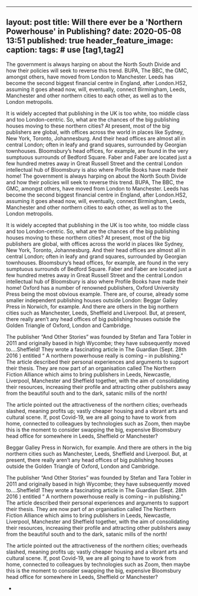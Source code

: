 ---
layout: post
title: Will there ever be a 'Northern Powerhouse' in Publishing?
date: 2020-05-08 13:51
published: true
header_feature_image:
caption:
tags:    # use [tag1,tag2]
--
The government is always harping on about the North South Divide and how their policies will seek to reverse this trend. BUPA, The BBC, the GMC, amongst others, have moved from London to Manchester. Leeds has become the second biggest financial centre in England, after London.HS2, assuming it goes ahead now, will, eventually, connect Birmingham, Leeds, Manchester and other northern cities to each other, as well as to the London metropolis.

It is widely accepted that publishing in the UK is too white, too middle class and too London-centric. So, what are the chances of the big publishing houses moving to these northern cities?
At present, most of the big publishers are global, with offices across the world in places like Sydney, New York, Toronto, Johannesburg. And their head offices are almost all in central London; often in leafy and grand squares, surrounded by Georgian townhouses.  Bloomsbury’s head offices, for example, are found in the very sumptuous surrounds of Bedford Square. Faber and Faber are located just a few hundred metres away in Great Russell Street and the central London intellectual hub of Bloomsbury is also where Profile Books have made their home!
The government is always harping on about the North South Divide and how their policies will seek to reverse this trend. BUPA, The BBC, the GMC, amongst others, have moved from London to Manchester. Leeds has become the second biggest financial centre in England, after London.HS2, assuming it goes ahead now, will, eventually, connect Birmingham, Leeds, Manchester and other northern cities to each other, as well as to the London metropolis.

It is widely accepted that publishing in the UK is too white, too middle class and too London-centric. So, what are the chances of the big publishing houses moving to these northern cities?
At present, most of the big publishers are global, with offices across the world in places like Sydney, New York, Toronto, Johannesburg. And their head offices are almost all in central London; often in leafy and grand squares, surrounded by Georgian townhouses.  Bloomsbury’s head offices, for example, are found in the very sumptuous surrounds of Bedford Square. Faber and Faber are located just a few hundred metres away in Great Russell Street and the central London intellectual hub of Bloomsbury is also where Profile Books have made their home!
Oxford has a number of renowned publishers, Oxford University Press being the most obvious example. There are, of course, already some smaller independent publishing houses outside London: Beggar Galley Press in Norwich, for example. And there are
others in the big northern cities such as Manchester, Leeds, Sheffield and Liverpool.
But, at present, there really aren’t any head offices of big publishing houses outside the Golden Triangle of Oxford, London and Cambridge.

The publisher “And Other Stories” was founded by Stefan and Tara Tobler in 2011 and originally based in high Wycombe; they have subsequently moved to….Sheffield! They wrote a fascinating article in The Guardian (Sept. 28th 2016 ) entitled “ A northern powerhouse really is coming – in publishing.”
The article described their personal experiences and arguments to support their thesis.
They are now part of an organisation called The Northern Fiction Alliance which aims to bring publishers  in Leeds, Newcastle, Liverpool, Manchester and Sheffield together, with the aim of consolidating their resources, increasing their profile and attracting other publishers away from the beautiful south and to the dark, satanic mills of the north!

The article pointed out the attractiveness of the northern cities; overheads slashed, meaning profits up; vastly cheaper housing and a vibrant arts and cultural scene.
If, post Covid-19, we are all going to have to work from home, connected to colleagues by technologies such as Zoom, then maybe this is the moment to consider swapping the big, expensive Bloomsbury head office for somewhere in Leeds, Sheffield or Manchester?


Beggar Galley Press in Norwich, for example. And there are
others in the big northern cities such as Manchester, Leeds, Sheffield and Liverpool.
But, at present, there really aren’t any head offices of big publishing houses outside the Golden Triangle of Oxford, London and Cambridge.

The publisher “And Other Stories” was founded by Stefan and Tara Tobler in 2011 and originally based in high Wycombe; they have subsequently moved to….Sheffield! They wrote a fascinating article in The Guardian (Sept. 28th 2016 ) entitled “ A northern powerhouse really is coming – in publishing.”
The article described their personal experiences and arguments to support their thesis.
They are now part of an organisation called The Northern Fiction Alliance which aims to bring publishers  in Leeds, Newcastle, Liverpool, Manchester and Sheffield together, with the aim of consolidating their resources, increasing their profile and attracting other publishers away from the beautiful south and to the dark, satanic mills of the north!

The article pointed out the attractiveness of the northern cities; overheads slashed, meaning profits up; vastly cheaper housing and a vibrant arts and cultural scene.
If, post Covid-19, we are all going to have to work from home, connected to colleagues by technologies such as Zoom, then maybe this is the moment to consider swapping the big, expensive Bloomsbury head office for somewhere in Leeds, Sheffield or Manchester?


-

